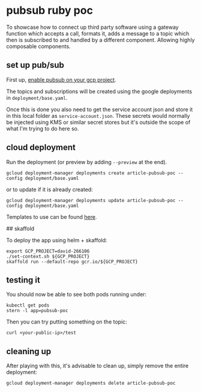 # pubsub ruby poc

To showcase how to connect up third party software using a gateway function which accepts a call, formats it, adds a message to a topic which then is subscribed to and handled by a different component. Allowing highly composable components.

## set up pub/sub

First up, [enable pubsub on your gcp project](https://cloud.google.com/pubsub/docs/quickstart-client-libraries#pubsub-client-libraries-ruby).

The topics and subscriptions will be created using the google deployments in `deployment/base.yaml`.

Once this is done you also need to get the service account json and store it in this local folder as `service-account.json`. These secrets would normally be injected using KMS or similar secret stores but it's outside the scope of what I'm trying to do here so.

## cloud deployment

Run the deployment (or preview by adding `--preview` at the end).

```shell script
gcloud deployment-manager deployments create article-pubsub-poc --config deployment/base.yaml
```

or to update if it is already created:

```shell script
gcloud deployment-manager deployments update article-pubsub-poc --config deployment/base.yaml
```

Templates to use can be found [here](https://cloud.google.com/deployment-manager/docs/reference/cloud-foundation-toolkit).


## skaffold

To deploy the app using helm + skaffold:

```shell script
export GCP_PROJECT=david-266106
./set-context.sh ${GCP_PROJECT}
skaffold run --default-repo gcr.io/${GCP_PROJECT}
```

## testing it

You should now be able to see both pods running under:
```shell script
kubectl get pods
stern -l app=pubsub-poc
```

Then you can try putting something on the topic:

```shell script
curl <your-public-ip>/test
```

## cleaning up

After playing with this, it's advisable to clean up, simply remove the entire deployment:

```shell script
gcloud deployment-manager deployments delete article-pubsub-poc
```
